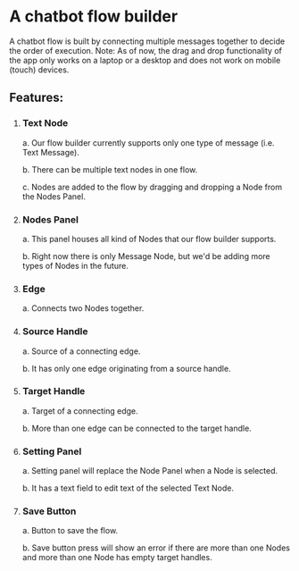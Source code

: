 # A chatbot flow builder

A chatbot flow is built by connecting multiple messages together to decide the order of execution. 
Note: As of now, the drag and drop functionality of the app only works on a laptop or a desktop and does not work on mobile (touch) devices.

## Features:
1. ### Text Node

    a. Our flow builder currently supports only one type of message (i.e. Text Message).

    b. There can be multiple text nodes in one flow.

    c. Nodes are added to the flow by dragging and dropping a Node from the Nodes Panel.


2. ### Nodes Panel

    a. This panel houses all kind of Nodes that our flow builder supports.

    b. Right now there is only Message Node, but we'd be adding more types of Nodes in the future.

3. ### Edge

    a. Connects two Nodes together.

4. ### Source Handle

    a. Source of a connecting edge.

    b. It has only one edge originating from a source handle.

5. ### Target Handle

    a. Target of a connecting edge.

    b. More than one edge can be connected to the target handle.

6. ### Setting Panel

    a. Setting panel will replace the Node Panel when a Node is selected.

    b. It has a text field to edit text of the selected Text Node.

7. ### Save Button

    a. Button to save the flow.

    b. Save button press will show an error if there are more than one Nodes and more than one Node has empty target handles.
